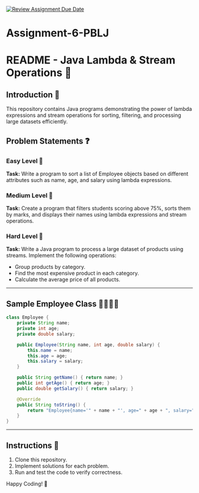 [![Review Assignment Due Date](https://classroom.github.com/assets/deadline-readme-button-22041afd0340ce965d47ae6ef1cefeee28c7c493a6346c4f15d667ab976d596c.svg)](https://classroom.github.com/a/_6SwI6FR)
# Assignment-6-PBLJ
# README - Java Lambda & Stream Operations 🚀

## Introduction 📝
This repository contains Java programs demonstrating the power of lambda expressions and stream operations for sorting, filtering, and processing large datasets efficiently.

## Problem Statements ❓

### Easy Level 🌱
**Task:** Write a program to sort a list of Employee objects based on different attributes such as name, age, and salary using lambda expressions.

### Medium Level 🌿
**Task:** Create a program that filters students scoring above 75%, sorts them by marks, and displays their names using lambda expressions and stream operations.

### Hard Level 🌳
**Task:** Write a Java program to process a large dataset of products using streams. Implement the following operations:
- Group products by category.
- Find the most expensive product in each category.
- Calculate the average price of all products.

---

## Sample Employee Class 👨‍💼👩‍💼

```java
class Employee {
    private String name;
    private int age;
    private double salary;

    public Employee(String name, int age, double salary) {
        this.name = name;
        this.age = age;
        this.salary = salary;
    }

    public String getName() { return name; }
    public int getAge() { return age; }
    public double getSalary() { return salary; }

    @Override
    public String toString() {
        return "Employee{name='" + name + "', age=" + age + ", salary=" + salary + "}";
    }
}
```

---

## Instructions 📌
1. Clone this repository.
2. Implement solutions for each problem.
3. Run and test the code to verify correctness.

Happy Coding! 🎯
